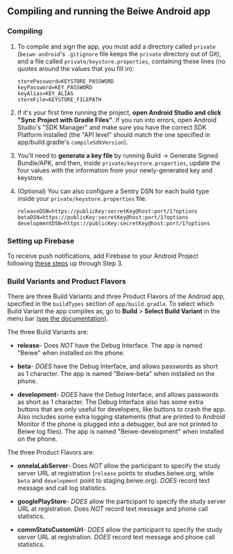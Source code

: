 ## Compiling and running the Beiwe Android app

### Compiling
1. To compile and sign the app, you must add a directory called `private` (`beiwe-android`'s `.gitignore` file keeps the `private` directory out of Git), and a file called `private/keystore.properties`, containing these lines (no quotes around the values that you fill in):
    ```
    storePassword=KEYSTORE_PASSWORD
    keyPassword=KEY_PASSWORD
    keyAlias=KEY_ALIAS
    storeFile=KEYSTORE_FILEPATH
    ```

2. If it's your first time running the project, **open Android Studio and click "Sync Project with Gradle Files"**.  If you run into errors, open Android Studio's "SDK Manager" and make sure you have the correct SDK Platform installed (the "API level" should match the one specified in app/build.gradle's `compileSdkVersion`).

3. You'll need to **generate a key file** by running Build -> Generate Signed Bundle/APK, and then, inside `private/keystore.properties`, update the four values with the information from your newly-generated key and keystore.

4. (Optional) You can also configure a Sentry DSN for each build type inside your `private/keystore.properties` file.
    ```
    releaseDSN=https://publicKey:secretKey@host:port/1?options
    betaDSN=https://publicKey:secretKey@host:port/1?options
    developmentDSN=https://publicKey:secretKey@host:port/1?options
    ```

### Setting up Firebase
To receive push notifications, add Firebase to your Android Project following [these steps](https://firebase.google.com/docs/android/setup) up through Step 3. 


### Build Variants and Product Flavors
There are three Build Variants and three Product Flavors of the Android app, specified in the `buildTypes` section of `app/build.gradle`.  To select which Build Variant the app compiles as, go to **Build** > **Select Build Variant** in the menu bar [(see the documentation)](https://developer.android.com/studio/run/index.html#changing-variant).

The three Build Variants are:

* **release**- Does *NOT* have the Debug Interface.  The app is named "Beiwe" when installed on the phone.

* **beta**- *DOES* have the Debug Interface, and allows passwords as short as 1 character.  The app is named "Beiwe-beta" when installed on the phone.

* **development**- *DOES* have the Debug Interface, and allows passwords as short as 1 character.  The Debug Interface also has some extra buttons that are only useful for developers, like buttons to crash the app.  Also includes some extra logging statements (that are printed to Android Monitor if the phone is plugged into a debugger, but are not printed to Beiwe log files).  The app is named "Beiwe-development" when installed on the phone.

The three Product Flavors are:

* **onnelaLabServer**- Does *NOT* allow the participant to specify the study server URL at registration (`release` points to studies.beiwe.org, while `beta` and `development` point to staging.beiwe.org).  *DOES* record text message and call log statistics.

* **googlePlayStore**- *DOES* allow the participant to specify the study server URL at registration.  Does *NOT* record text message and phone call statistics.

* **commStatsCustomUrl**- *DOES* allow the participant to specify the study server URL at registration.  *DOES* record text message and phone call statistics.
